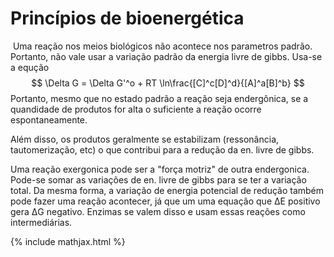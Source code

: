 # Princípios de bioenergética

​	Uma reação nos meios biológicos não acontece nos parametros padrão. Portanto, não vale usar a variação padrão da energia livre de gibbs. Usa-se a equção
$$
\Delta G = \Delta G'^o + RT \ln\frac{[C]^c[D]^d}{[A]^a[B]^b}
$$
Portanto, mesmo que no estado padrão a reação seja endergônica, se a quandidade de produtos for alta o suficiente a reação ocorre espontaneamente.

Além disso, os produtos geralmente se estabilizam (ressonância, tautomerização, etc) o que contribui para a redução da en. livre de gibbs.

Uma reação exergonica pode ser a "força motriz" de outra endergonica. Pode-se somar as variações de en. livre de gibbs para se ter a variação total. Da mesma forma, a variação de energia potencial de redução também pode fazer uma reação acontecer, já que um uma equação que ΔE positivo gera ΔG negativo. Enzimas se valem disso e usam essas reações como intermediárias.



{% include mathjax.html %}